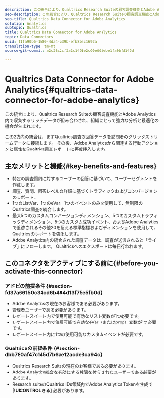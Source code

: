 ```yaml
---
description: この統合により、Qualtrics Research Suiteの顧客調査機能とAdobe Analytics内で収集するリッチデータが組み合わされ、組織にとって強力な分析と最適化の機会が生まれます。
seo-description: この統合により、Qualtrics Research Suiteの顧客調査機能とAdobe Analytics内で収集するリッチデータが組み合わされ、組織にとって強力な分析と最適化の機会が生まれます。
seo-title: Qualtrics Data Connector for Adobe Analytics
solution: Analytics
subtopic: Qualtrics
title: Qualtrics Data Connector for Adobe Analytics
topic: Data Connectors
uuid: f1fa90b6-1b80-4da4-a39b-efb8bac1692a
translation-type: tm+mt
source-git-commit: a2c38c2cf3a2c1451e2c60e003ebe1fa9bfd145d

---
```



# Qualtrics Data Connector for Adobe Analytics{#qualtrics-data-connector-for-adobe-analytics}

この統合により、Qualtrics Research Suiteの顧客調査機能とAdobe Analytics内で収集するリッチデータが組み合わされ、組織にとって強力な分析と最適化の機会が生まれます。

この2方向の統合は、まずQualtrics調査の回答データを訪問者のクリックストリームデータに接続します。 その後、Adobe Analyticsから関連する行動アクションと属性をQualtrics調査レポートに再度挿入します。

## 主なメリットと機能{#key-benefits-and-features}

* 特定の調査質問に対するユーザーの回答に基づいて、ユーザーセグメントを作成します。
* 調査、質問、回答レベルの詳細に基づくトラフィックおよびコンバージョンのレポート。
* 1つのListVar、1つのeVar、1つのイベントのみを使用して、無制限のQualtrics調査を統合します。
* 最大5つのカスタムコンバージョンディメンション、5つのカスタムトラフィックディメンション、5つのカスタム成功イベント、およびAdobe Analyticsで追跡されるその他20を超える標準指標およびディメンションを使用して、Qualtricsのレポートを強化します。
* Adobe Analytics内の統合された調査データは、調査が送信されると「ライブ」にフローします。 Qualtricsへのエクスポートは毎日行われます。

## このコネクタをアクティブにする前に{#before-you-activate-this-connector}

### アドビの前提条件 {#section-fd37a66150c34cd6b494d13f75e5fb0d}

* Adobe Analyticsの現在のお客様である必要があります。
* 管理者ユーザーである必要があります。
* レポートスイート内で使用可能で有効なリスト変数が1つ必要です。
* レポートスイート内で使用可能で有効なeVar（またはprop）変数が1つ必要です。
* レポートスイート内に1つの使用可能なカスタムイベントが必要です。

### Qualtricsの前提条件 {#section-dbb780af47c145d7b6ae12acde3ca94c}

* Qualtrics Research Suiteの現在のお客様である必要があります。
* Adobe Analytics統合を有効にする権限を付与されたユーザーである必要があります。
* Research suiteのQualtrics IDs領域内でAdobe Analytics Tokenを生成で **[!UICONTROL きる]** 必要があります。